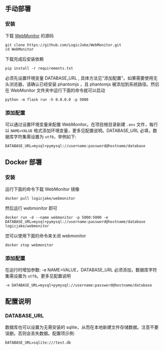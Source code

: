 ## 手动部署

### 安装

下载 [WebMonitor](https://github.com/LogicJake/WebMonitor) 的源码

```
git clone https://github.com/LogicJake/WebMonitor.git
cd WebMonitor
```

下载完成后安装依赖

```
pip install -r requirements.txt

```

必须先设置环境变量 DATABASE_URL , 具体方法见"添加配置"。如果需要使用无头浏览器，请确认已经安装 phantomjs ，且 phantomjs 被添加到系统路径。然后在 WebMonitor 文件夹中运行下面的命令就可以启动

```
python -m flask run -h 0.0.0.0 -p 5000
```

### 添加配置
可以通过设置环境变量来配置 WebMonitor。在项目根目录新建 ```.env``` 文件，每行以 ```NAME=VALUE``` 格式添加环境变量，更多见配置说明。DATABASE_URL 必填，数据库字符集需设置为 ```utf8```，举例如下:
```
DATABASE_URL=mysql+pymysql://username:password@hostname/database
```

## Docker 部署

### 安装

运行下面的命令下载 WebMonitor 镜像

```
docker pull logicjake/webmonitor
```

然后运行 webmonitor 即可

```
docker run -d --name webmonitor -p 5000:5000 -e DATABASE_URL=mysql+pymysql://username:password@hostname/database logicjake/webmonitor
```

您可以使用下面的命令来关闭 webmonitor

```
docker stop webmonitor
```

### 添加配置
在运行时增加参数: -e NAME=VALUE，DATABASE_URL 必须添加，数据库字符集需设置为 ```utf8```。更多见配置说明
```
-e DATABASE_URL=mysql+pymysql://username:password@hostname/database
```

## 配置说明
### DATABASE_URL
数据库也可以设置为无需安装的 sqlite，从而在本地新建文件存储数据。注意不要误删，否则会丢失数据。配置项示例:
```
DATABASE_URL=sqlite:///test.db
```
